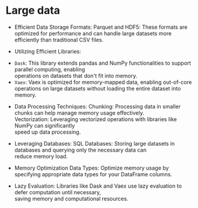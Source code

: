 # Large data



* Efficient Data Storage Formats:
Parquet and HDF5: These formats are optimized for performance and can handle large datasets more  
efficiently than traditional CSV files.  

* Utilizing Efficient Libraries:
 - `Dask`: This library extends pandas and NumPy functionalities to support parallel computing, enabling  
   operations on datasets that don't fit into memory. 
 - `Vaex`: Vaex is optimized for memory-mapped data, enabling out-of-core operations on large
   datasets without loading the entire dataset into memory.

* Data Processing Techniques:
Chunking: Processing data in smaller chunks can help manage memory usage effectively.  
Vectorization: Leveraging vectorized operations with libraries like NumPy can significantly  
speed up data processing.

* Leveraging Databases:
SQL Databases: Storing large datasets in databases and querying only the necessary data can   
reduce memory load.   

* Memory Optimization
Data Types: Optimize memory usage by specifying appropriate data types for your DataFrame columns.   

* Lazy Evaluation: Libraries like Dask and Vaex use lazy evaluation to defer computation until necessary,  
  saving memory and computational resources.
